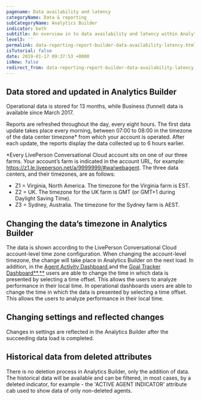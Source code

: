```yaml
---
pagename: Data availability and latency
categoryName: Data & reporting
subCategoryName: Analytics Builder
indicator: both
subtitle: An overview in to data availability and latency within Analytics Builder
level3: ''
permalink: data-reporting-report-builder-data-availability-latency.html
isTutorial: false
date: 2019-01-17 09:37:53 +0000
isNew: false
redirect_from: data-reporting-report-builder-data-availability-latency.html
---
```

## Data stored and updated in Analytics Builder

Operational data is stored for 13 months, while Business (funnel) data is available since March 2017.

Reports are refreshed throughout the day, every eight hours. The first data update takes place every morning, between 07:00 to 08:00 in the timezone of the data center timezone* from which your account is operated. After each update, the reports display the data collected up to 6 hours earlier.

\*Every LivePerson Conversational Cloud account sits on one of our three farms. Your account’s farm is indicated in the account URL, for example: https://z1.le.liveperson.net/a/9999999/#wa!webagent. The three data centers, and their timezones, are as follows:

* Z1 = Virginia, North America. The timezone for the Virginia farm is EST.
* Z2 = UK. The timezone for the UK farm is GMT (or GMT+1 during Daylight Saving Time).
* Z3 = Sydney, Australia. The timezone for the Sydney farm is AEST.

## Changing the data’s timezone in Analytics Builder

The data is shown according to the LivePerson Conversational Cloud account-level time zone configuration. When changing the account-level timezone, the change will take place in Analytics Builder on the next load. In addition, in the [Agent Activity Dashboard ](data-reporting-live-chat-chat-dashboards-agent-activity-dashboard.html)and the [Goal Tracker Dashboard**,**](data-reporting-live-chat-chat-dashboards-goal-tracker-report.html) users are able to change the time in which data is presented by selecting a time offset. This allows the users to analyze performance in their local time. In operational dashboards users are able to change the time in which the data is presented by selecting a time offset. This allows the users to analyze performance in their local time.

## Changing settings and reflected changes

Changes in settings are reflected in the Analytics Builder after the succeeding data load is completed.

## Historical data from deleted attributes

There is no deletion process in Analytics Builder, only the addition of data. The historical data will be available and can be filtered, in most cases, by a deleted indicator, for example - the 'ACTIVE AGENT INDICATOR' attribute cab used to show data of only non-deleted agents.
